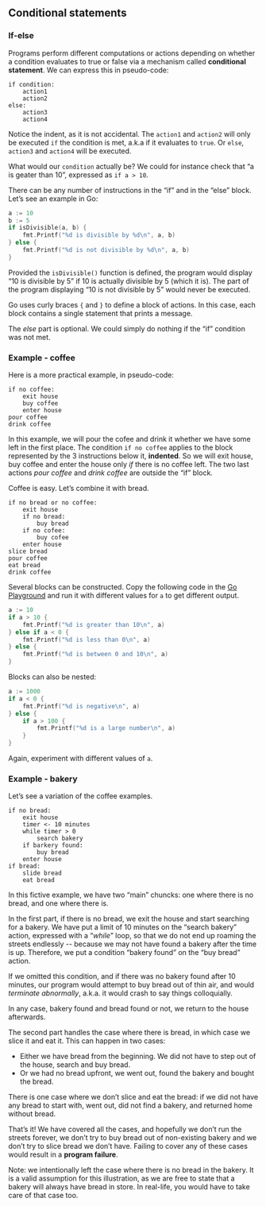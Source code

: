 ## Conditional statements

### If-else

Programs perform different computations or actions depending on whether a condition evaluates to true or false via a mechanism called **conditional statement**. We can express this in pseudo-code:

```
if condition:
    action1
    action2
else:
    action3
    action4
```

Notice the indent, as it is not accidental. The `action1` and `action2` will only be executed `if` the condition is met, a.k.a if it evaluates to `true`. Or `else`, `action3` and `action4` will be executed.

What would our `condition` actually be? We could for instance check that “a is geater than 10”, expressed as `if a > 10`.

There can be any number of instructions in the “if” and in the “else” block. Let’s see an example in Go:

```go
a := 10
b := 5
if isDivisible(a, b) {
	fmt.Printf("%d is divisible by %d\n", a, b)
} else {
	fmt.Printf("%d is not divisible by %d\n", a, b)
}
```

Provided the `isDivisible()` function is defined, the program would display “10 is divisible by 5” if 10 is actually divisible by 5 (which it is). The part of the program displaying “10 is not divisible by 5” would never be executed.

Go uses curly braces `{` and `}` to define a block of actions. In this case, each block contains a single statement that prints a message.

The *else* part is optional. We could simply do nothing if the “if” condition was not met.

### Example - coffee

Here is a more practical example, in pseudo-code:

```
if no coffee:
    exit house
    buy coffee
    enter house
pour coffee
drink coffee
```

In this example, we will pour the cofee and drink it whether we have some left in the first place. The condition `if no coffee` applies to the block represented by the 3 instructions below it, **indented**. So we will exit house, buy coffee and enter the house only _if_ there is no coffee left. The two last actions *pour coffee* and *drink coffee* are outside the “if” block.

Coffee is easy. Let’s combine it with bread.

```
if no bread or no coffee:
    exit house
    if no bread:
        buy bread
    if no cofee:
        buy cofee
    enter house
slice bread
pour coffee
eat bread
drink coffee
```

Several blocks can be constructed. Copy the following code in the [Go Playground](https://play.golang.org/) and run it with different values for `a` to get different output.

```go
a := 10
if a > 10 {
	fmt.Printf("%d is greater than 10\n", a)
} else if a < 0 {
	fmt.Printf("%d is less than 0\n", a)
} else {
	fmt.Printf("%d is between 0 and 10\n", a)
}
```

Blocks can also be nested:

```go
a := 1000
if a < 0 {
	fmt.Printf("%d is negative\n", a)
} else {
	if a > 100 {
		fmt.Printf("%d is a large number\n", a)
	}
}
```

Again, experiment with different values of `a`.

### Example - bakery

Let’s see a variation of the coffee examples.

```
if no bread:
    exit house
    timer <- 10 minutes
    while timer > 0
        search bakery
    if barkery found:
        buy bread
    enter house
if bread:
    slide bread
    eat bread
```

In this fictive example, we have two “main” chuncks: one where there is no bread, and one where there is.

In the first part, if there is no bread, we exit the house and start searching for a bakery. We have put a limit of 10 minutes on the “search bakery” action, expressed with a “*while*” loop, so that we do not end up roaming the streets endlessly -- because we may not have found a bakery after the time is up. Therefore, we put a condition “bakery found” on the “buy bread” action.

If we omitted this condition, and if there was no bakery found after 10 minutes, our program would attempt to buy bread out of thin air, and would *terminate abnormally*, a.k.a. it would crash to say things colloquially.

In any case, bakery found and bread found or not, we return to the house afterwards.

The second part handles the case where there is bread, in which case we slice it and eat it. This can happen in two cases:

* Either we have bread from the beginning. We did not have to step out of the house, search and buy bread.
* Or we had no bread upfront, we went out, found the bakery and bought the bread.

There is one case where we don’t slice and eat the bread: if we did not have any bread to start with, went out, did not find a bakery, and returned home without bread.

That’s it! We have covered all the cases, and hopefully we don’t run the streets forever, we don’t try to buy bread out of non-existing bakery and we don’t try to slice bread we don’t have. Failing to cover any of these cases would result in a **program failure**.

Note: we intentionally left the case where there is no bread in the bakery. It is a valid assumption for this illustration, as we are free to state that a bakery will always have bread in store. In real-life, you would have to take care of that case too.
